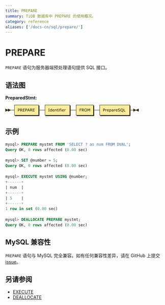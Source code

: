 ```yaml
---
title: PREPARE
summary: TiDB 数据库中 PREPARE 的使用概况。
category: reference
aliases: ['/docs-cn/sql/prepare/']
---
```


# PREPARE

`PREPARE` 语句为服务器端预处理语句提供 SQL 接口。

## 语法图

**PreparedStmt:**

![PreparedStmt](/media/sqlgram/PreparedStmt.png)

## 示例

```sql
mysql> PREPARE mystmt FROM 'SELECT ? as num FROM DUAL';
Query OK, 0 rows affected (0.00 sec)

mysql> SET @number = 5;
Query OK, 0 rows affected (0.00 sec)

mysql> EXECUTE mystmt USING @number;
+------+
| num  |
+------+
| 5    |
+------+
1 row in set (0.00 sec)

mysql> DEALLOCATE PREPARE mystmt;
Query OK, 0 rows affected (0.00 sec)
```

## MySQL 兼容性

`PREPARE` 语句与 MySQL 完全兼容。如有任何兼容性差异，请在 GitHub 上提交 [issue](/v3.0/report-issue.md)。

## 另请参阅

* [EXECUTE](/v3.0/reference/sql/statements/execute.md)
* [DEALLOCATE](/v3.0/reference/sql/statements/deallocate.md)
